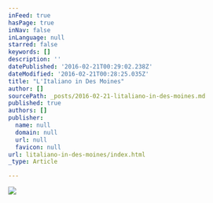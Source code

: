 ```yaml
---
inFeed: true
hasPage: true
inNav: false
inLanguage: null
starred: false
keywords: []
description: ''
datePublished: '2016-02-21T00:29:02.238Z'
dateModified: '2016-02-21T00:28:25.035Z'
title: "L'Italiano in Des Moines"
author: []
sourcePath: _posts/2016-02-21-litaliano-in-des-moines.md
published: true
authors: []
publisher:
  name: null
  domain: null
  url: null
  favicon: null
url: litaliano-in-des-moines/index.html
_type: Article

---
```

![](https://the-grid-user-content.s3-us-west-2.amazonaws.com/0c888d6d-acd8-464b-9d93-e40094da853e.png)